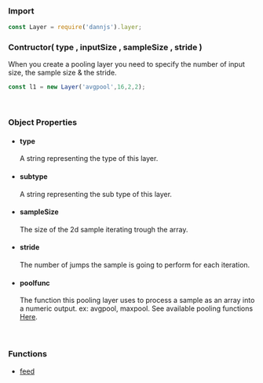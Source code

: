 ### Import
```js
const Layer = require('dannjs').layer;
```

### Contructor( type , inputSize , sampleSize , stride )
When you create a pooling layer you need to specify the number of input size, the sample size & the stride.

```js
const l1 = new Layer('avgpool',16,2,2);
```

<br/>

### Object Properties

- #### type <br/>
    A string representing the type of this layer.

- #### subtype <br/>
    A string representing the sub type of this layer.


- #### sampleSize <br/>
    The size of the 2d sample iterating trough the array.

- #### stride <br/>
    The number of jumps the sample is going to perform for each iteration.

- #### poolfunc <br/>
    The function this pooling layer uses to process a sample as an array into a numeric output. ex: avgpool, maxpool. See available pooling functions [Here](https://github.com/matiasvlevi/Dann/wiki/pool-functions).
<br/><br/><br/>

### Functions

- [feed](https://github.com/matiasvlevi/Dann/wiki/Layer-feed)

<br/><br/><br/><br/><br/><br/><br/><br/><br/><br/>
